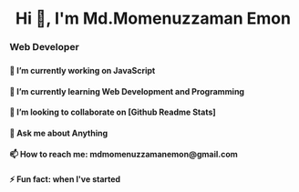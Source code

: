 

<h1 align="center">Hi 👋, I'm Md.Momenuzzaman Emon</h1>
 <h3>Web Developer<h3>

<h4>🔭 I’m currently working on JavaScript <h4>
<h4> 🌱 I’m currently learning Web Development and Programming <h4> 
<h4> 👯 I’m looking to collaborate on [Github Readme Stats] <h4>
<h4> 💬 Ask me about Anything <h4>
<a> 📫 How to reach me: mdmomenuzzamanemon@gmail.com <a> 
<h4> ⚡ Fun fact: when I've started <h4>


